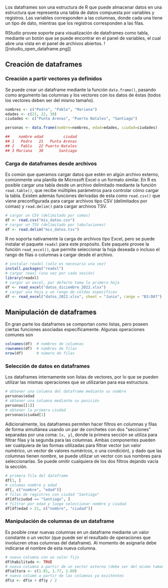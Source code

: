 Los dataframes son una estructura de R que puede almacenar datos en una estructura que representa una tabla de datos compuesta por variables y registros. Las variables corresponden a las columnas, donde cada una tiene un tipo de dato, mientras que los registros corresponden a las filas.

RStudio provee soporte para visualización de dataframes como tabla, mediante un botón que se puede encontrar  en el panel de variables, el cual abre una vista en el panel de archivos abiertos.
![[rstudio_open_dataframe.png]]

## Creación de dataframes

### Creación a partir vectores ya definidos
Se puede crear un dataframe mediante la función `data.frame()`, pasando como argumento las columnas y los vectores con los datos de éstas (todos los vectores deben ser del mismo tamaño).
```r
nombres <- c("Pedro", "Pablo", "Mariana")
edades <- c(21, 22, 30)
ciudades <- c("Punta Arenas", "Puerto Natales", "Santiago")

personas <- data.frame(nombre=nombres, edad=edades, ciudad=ciudades)

##    nombre edad         ciudad
## 1   Pedro   21   Punta Arenas
## 2   Pablo   22 Puerto Natales
## 3 Mariana   30       Santiago
```

### Carga de dataframes desde archivos
Es común que queramos cargar datos que estén en algún archivo externo, comúnmente una planilla de Microsoft Excel o un formato similar.
En R es posible cargar una tabla desde un archivo delimitado mediante la función `read.table()`, que recibe múltiples parámetros para controlar cómo cargar la tabla. Existen además funciones derivadas de esta como `read.csv()` que viene preconfigurada para cargar archivos tipo CSV (delimitados por comas) y `read.delim()` para cargar archivos TSV.
```r
# cargar un CSV (delimitado por comas)
df <- read.csv("mis_datos.csv")
# cargar un TSV (delimitado por tabulaciones)
df <- read.delim("mis_datos.tsv")
```

R no soporta nativamente la carga de archivos tipo Excel, pero se puede instalar el paquete `readxl` para este propósito.  Este paquete provee la función `read_excel()`, que permite seleccionar la hoja deseada o incluso el rango de filas o columnas a cargar desde el archivo.
```r
# instalar readxl (sólo es necesario una vez)
install.packages("readxl")
# cargar reaxl (una vez por cada sesión)
library(readxl)
# cargar un excel, por defecto toma la primera hoja
df <- read_excel("datos_diciembre_2022.xlsx")
# cargar una hoja y un rango de celdas específicos
df <- read_excel("datos_2022.xlsx", sheet = "Junio", range = "B3:D87")
```


## Manipulación de dataframes
En gran parte los dataframes se comportan como listas, pero poseen ciertas funciones asociadas específicamente. Algunas operaciones comunes son
```r
colnames(df)  # nombres de columnas
rownames(df)  # nombres de filas
nrow(df)      # número de filas
```

### Selección de datos en dataframes
Los dataframes internamente son listas de vectores, por lo que se pueden utilizar las mismas operaciones que se utilizarían para esa estructura.
```r
# obtener una columna del dataframe mediante su nombre
personas$edad
# obtener una columna mediante su posición
personas[[1]]
# obtener la primera ciudad
personas$ciudad[1]
```

Adicionalmente, los dataframes permiten hacer filtros en columnas y filas de forma simultánea usando un par de corchetes con dos "secciones" separadas por una coma: `[x, y]`, donde la primera sección se utiliza para filtrar filas y la segunda para las columnas. Ambas componentes pueden ser cualquiera de las formas utilizadas para filtrar vector (un valor numérico, un vector de valores numéricos, o una condición), y dado que las columnas tienen nombre, se puede utilizar un vector con sus nombres para seleccionarlas. Se puede omitir cualquiera de los dos filtros dejando vacía la sección.
```r
# primera fila del dataframe
df[1, ]
# columas nombre y edad
df[, c("nombre", "edad")]
# filas de registros con ciudad "Santiago"
df[df$ciudad == "Santiago", ]
# filtrar por edad y luego seleccionar nombre y ciudad
df[df$edad > 21, c("nombre", "ciudad")]
```

### Manipulación de columnas de un dataframe
Es posible crear nuevas columnas en un dataframe mediante un valor constante o un vector (que puede ser el resultado de operaciones que involucren otras columnas del dataframe). Al momento de asignarla debe indicarse el nombre de esta nueva columna.
```r
# nueva columna con un valor fijo
df$habilitado <- TRUE
# nueva columna a partir de un vector externo (debe ser del mismo tamaño)
df$altura <- c(1.81, 1.77, 1.60)
# nueva column a partir de las columnas ya existentes
df$z <- df$x + df$y / 2
```